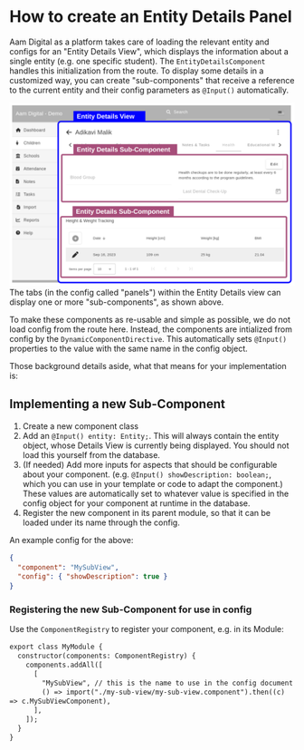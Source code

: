 # How to create an Entity Details Panel
Aam Digital as a platform takes care of loading the relevant entity and configs for an "Entity Details View",
which displays the information about a single entity (e.g. one specific student).
The `EntityDetailsComponent` handles this initialization from the route.
To display some details in a customized way, you can create "sub-components" that receive a reference to the current entity and their config parameters as `@Input()` automatically.

![](../../images/entity-details-panels.png)
The tabs (in the config called "panels") within the Entity Details view can display one or more "sub-components", as shown above.

To make these components as re-usable and simple as possible, we do not load config from the route here.
Instead, the components are intialized from config by the `DynamicComponentDirective`.
This automatically sets `@Input()` properties to the value with the same name in the config object.

Those background details aside, what that means for your implementation is:

## Implementing a new Sub-Component

1. Create a new component class
2. Add an `@Input() entity: Entity;`. This will always contain the entity object, whose Details View is currently being displayed. You should not load this yourself from the database.
3. (If needed) Add more inputs for aspects that should be configurable about your component.
(e.g. `@Input() showDescription: boolean;`, which you can use in your template or code to adapt the component.)
These values are automatically set to whatever value is specified in the config object for your component at runtime in the database.
4. Register the new component in its parent module, so that it can be loaded under its name through the config.

An example config for the above:
```json
{
  "component": "MySubView",
  "config": { "showDescription": true } 
}
```

### Registering the new Sub-Component for use in config
Use the `ComponentRegistry` to register your component,
e.g. in its Module:
```
export class MyModule {
  constructor(components: ComponentRegistry) {
    components.addAll([
      [
        "MySubView", // this is the name to use in the config document 
        () => import("./my-sub-view/my-sub-view.component").then((c) => c.MySubViewComponent),
      ],
    ]);
  }
}
```
